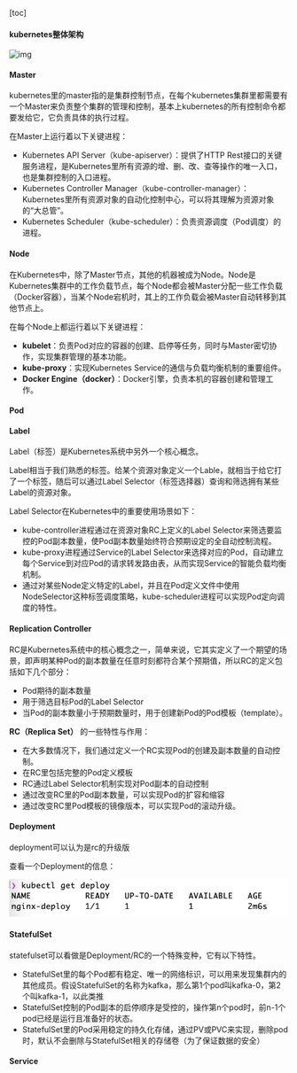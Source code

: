 [toc]



#### kubernetes整体架构



![img](https://img2018.cnblogs.com/blog/1465170/201904/1465170-20190403102521028-1937176408.png)



#### Master

kubernetes里的master指的是集群控制节点，在每个kubernetes集群里都需要有一个Master来负责整个集群的管理和控制，基本上kubernetes的所有控制命令都要发给它，它负责具体的执行过程。

在Master上运行着以下关键进程：

* Kubernetes API Server（kube-apiserver）：提供了HTTP Rest接口的关键服务进程，是Kubernetes里所有资源的增、删、改、查等操作的唯一入口，也是集群控制的入口进程。
* Kubernetes Controller Manager（kube-controller-manager）：Kubernetes里所有资源对象的自动化控制中心，可以将其理解为资源对象的“大总管”。
* Kubernetes Scheduler（kube-scheduler）：负责资源调度（Pod调度）的进程。



#### Node

在Kubernetes中，除了Master节点，其他的机器被成为Node。Node是Kubernetes集群中的工作负载节点，每个Node都会被Master分配一些工作负载（Docker容器），当某个Node宕机时，其上的工作负载会被Master自动转移到其他节点上。

在每个Node上都运行着以下关键进程：

* **kubelet**：负责Pod对应的容器的创建、启停等任务，同时与Master密切协作，实现集群管理的基本功能。
* **kube-proxy**：实现Kubernetes Service的通信与负载均衡机制的重要组件。
* **Docker Engine（docker）**：Docker引擎，负责本机的容器创建和管理工作。



#### Pod





#### Label

Label（标签）是Kubernetes系统中另外一个核心概念。

Label相当于我们熟悉的标签。给某个资源对象定义一个Lable，就相当于给它打了一个标签，随后可以通过Label Selector（标签选择器）查询和筛选拥有某些Label的资源对象。

Label Selector在Kubernetes中的重要使用场景如下：

* kube-controller进程通过在资源对象RC上定义的Label Selector来筛选要监控的Pod副本数量，使Pod副本数量始终符合预期设定的全自动控制流程。
* kube-proxy进程通过Service的Label Selector来选择对应的Pod，自动建立每个Service到对应Pod的请求转发路由表，从而实现Service的智能负载均衡机制。
* 通过对某些Node定义特定的Label，并且在Pod定义文件中使用NodeSelector这种标签调度策略，kube-scheduler进程可以实现Pod定向调度的特性。



#### Replication Controller

RC是Kubernetes系统中的核心概念之一，简单来说，它其实定义了一个期望的场景，即声明某种Pod的副本数量在任意时刻都符合某个预期值，所以RC的定义包括如下几个部分：

* Pod期待的副本数量
* 用于筛选目标Pod的Label Selector
* 当Pod的副本数量小于预期数量时，用于创建新Pod的Pod模板（template）。

 **RC（Replica Set）** 的一些特性与作用：

* 在大多数情况下，我们通过定义一个RC实现Pod的创建及副本数量的自动控制。
* 在RC里包括完整的Pod定义模板
* RC通过Label Selector机制实现对Pod副本的自动控制
* 通过改变RC里的Pod副本数量，可以实现Pod的扩容和缩容
* 通过改变RC里Pod模板的镜像版本，可以实现Pod的滚动升级。





#### Deployment

deployment可以认为是rc的升级版

查看一个Deployment的信息：

![image-20210822215916564](image-20210822215916564.png)



#### StatefulSet

statefulset可以看做是Deployment/RC的一个特殊变种，它有以下特性。

* StatefulSet里的每个Pod都有稳定、唯一的网络标识，可以用来发现集群内的其他成员。假设StatefulSet的名称为kafka，那么第1个pod叫kafka-0，第2个叫kafka-1，以此类推
* StatefulSet控制的Pod副本的启停顺序是受控的，操作第n个pod时，前n-1个pod已经是运行且准备好的状态。
* StatefulSet里的Pod采用稳定的持久化存储，通过PV或PVC来实现，删除pod时，默认不会删除与StatefulSet相关的存储卷（为了保证数据的安全）









#### Service





